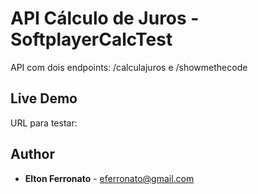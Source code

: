 # API Cálculo de Juros - SoftplayerCalcTest

API com dois endpoints: /calculajuros e /showmethecode

## Live Demo

URL para testar: 


## Author

* **Elton Ferronato** - [eferronato@gmail.com](mailto:eferronato@gmail.com)


